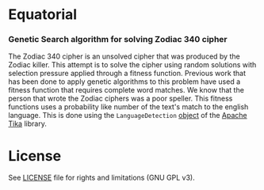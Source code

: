 # Equatorial

### Genetic Search algorithm for solving Zodiac 340 cipher

The Zodiac 340 cipher is an unsolved cipher that was produced by the Zodiac killer. This attempt is to solve the cipher using random solutions with selection pressure applied through a fitness function. Previous work that has been done to apply genetic algorithms to this problem have used a fitness function that requires complete word matches. We know that the person that wrote the Zodiac ciphers was a poor speller. This fitness functions uses a probability like number of the text's match to the english language. This is done using the `LanguageDetection` [object](https://tika.apache.org/1.20/api/org/apache/tika/language/detect/LanguageDetector.html) of the [Apache Tika](https://tika.apache.org/) library. 

# License

See [LICENSE](LICENSE.md) file for rights and limitations (GNU GPL v3).